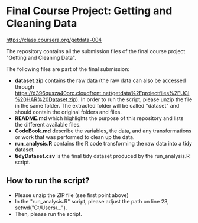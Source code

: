 # Final Course Project: Getting and Cleaning Data

https://class.coursera.org/getdata-004

The repository contains all the submission files of the final course project "Getting and Cleaning Data".

The following files are part of the final submission:
* <b>dataset.zip</b> contains the raw data (the raw data can also be accessed through https://d396qusza40orc.cloudfront.net/getdata%2Fprojectfiles%2FUCI%20HAR%20Dataset.zip). In order to run the script, please unzip the file in the same folder. The extracted folder will be called "dataset" and should contain the original folders and files. 
* <b>README.md</b> which highlights the purpose of this repository and lists the different available files.
* <b>CodeBook.md</b> describe the variables, the data, and any transformations or work that was performed to clean up the data.
* <b>run_analysis.R</b> contains the R code transforming the raw data into a tidy dataset.
* <b>tidyDataset.csv</b> is the final tidy dataset produced by the run_analysis.R script.

## How to run the script?

* Please unzip the ZIP file (see first point above)
* In the "run_analysis.R" script, please adjust the path on line 23, setwd("C:/Users/...").
* Then, please run the script.
